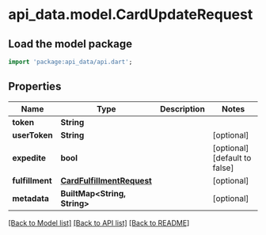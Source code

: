 # api_data.model.CardUpdateRequest

## Load the model package
```dart
import 'package:api_data/api.dart';
```

## Properties
Name | Type | Description | Notes
------------ | ------------- | ------------- | -------------
**token** | **String** |  | 
**userToken** | **String** |  | [optional] 
**expedite** | **bool** |  | [optional] [default to false]
**fulfillment** | [**CardFulfillmentRequest**](CardFulfillmentRequest.md) |  | [optional] 
**metadata** | **BuiltMap&lt;String, String&gt;** |  | [optional] 

[[Back to Model list]](../README.md#documentation-for-models) [[Back to API list]](../README.md#documentation-for-api-endpoints) [[Back to README]](../README.md)


